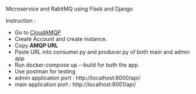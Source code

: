 Microservice and RabitMQ using Flask and Django

Instruction :

<ul>
<li>Go to <a href="https://customer.cloudamqp.com/">CloudAMQP</a></li>
<li>Create Account and create instance.</li>
<li>Copy <b>AMQP URL</b></li>
<li>Paste URL into consumer.py and producer.py of both main and admin app</li>
<li>Run docker-compose up --build for both the app</li>
<li>Use postman for testing</li>
<li>admin application port : http://localhost:8000/api/</li>
<li>main application port : http://localhost:8001/api/</li>
</ul>